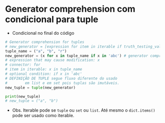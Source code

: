 # Generator comprehension com condicional para tuple

- Condicional no final do código
```python
# Generator comprehension for tuples
# new_generator = [expression for item in iterable if truth_testing_value == True]
tuple_name = ("a", "b", "r")
new_generator = (x for x in tuple_name if x in 'abc') # generator comprehension
# expression that may cause modification: x
# connector: for
# item in iterable: x in tuple_name
# optional condition: if x in 'abc'
# DEFINIÇÃO DE TUPLE segue fluxo diferente do usado 
#        em list e em set pois tuplas são imutáveis.
new_tuple = tuple(new_generator) 

print(new_tuple)
# new_tuple = ("a", "b")
```

- Obs. Iterable pode se `tuple` ou `set` ou `list`. Até mesmo o `dict.items()` pode ser usado como iterable.